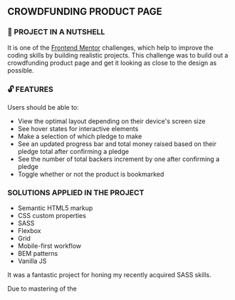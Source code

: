 ## CROWDFUNDING PRODUCT PAGE

### :shell: PROJECT IN A NUTSHELL

It is one of the [Frontend Mentor](https://www.frontendmentor.io) challenges, which help to improve the coding skills by building realistic projects.
This challenge was to build out a crowdfunding product page and get it looking as close to the design as possible.

### :unlock: FEATURES 

Users should be able to:

* View the optimal layout depending on their device's screen size
* See hover states for interactive elements
* Make a selection of which pledge to make
* See an updated progress bar and total money raised based on their pledge total after confirming a pledge
* See the number of total backers increment by one after confirming a pledge
* Toggle whether or not the product is bookmarked

###  SOLUTIONS APPLIED IN THE PROJECT

* Semantic HTML5 markup
* CSS custom properties
* SASS
* Flexbox
* Grid
* Mobile-first workflow
* BEM patterns
* Vanilla JS

It was a fantastic project for honing my recently acquired SASS skills.

Due to mastering of the <dialog> tag, I successfully implemented modals/popups in the project. Utilizing the showModal() method allowed me to open the modals seamlessly. I also had the opportunity to style a ::backdrop pseudo-element for added visual appeal. The close() method played a crucial role in enabling modal closure. Kevin Powell's tutorial video served as my primary source of guidance throughout this process.

Furthermore, I took the chance to revisit and solidify my understanding of grid layouts and grid-template-areas.

Expanding beyond styling, I delved into utilizing media queries in JavaScript and learned a useful skill—converting strings with commas to numbers and vice versa using toLocaleString("en-IN") and .replace(/,/g, '').

[Kevin Powell](https://www.youtube.com/watch?v=TAB_v6yBXIE&t=303s)

###  SOLUTIONS I STILL WANT TO ADD 

As for future enhancements, I plan to incorporate additional transitions for the modals, enhancing the overall user experience. Additionally, I discovered that the @import directive in SASS is considered outdated. In my upcoming projects, I am committed to adopting the more modern and efficient practices of @use and @forward.

### :boom: PROJECT LIVE 

![Bamboo](https://user-images.githubusercontent.com/83141358/224510905-af743441-4c4a-4cf3-9e5c-7f7903c0f11f.png)

https://magdanolde.github.io/Crowdfunding-product-page/


### 💻 TECHNOLOGIES

![HTML5](https://img.shields.io/badge/html5-%23E34F26.svg?style=for-the-badge&logo=html5&logoColor=white)
![SASS](https://img.shields.io/badge/SASS-hotpink.svg?style=for-the-badge&logo=SASS&logoColor=white)
![JavaScript](https://img.shields.io/badge/javascript-%23323330.svg?style=for-the-badge&logo=javascript&logoColor=%23F7DF1E)

### 🤝 SPECIALTHANKS

Thanks to [Frontend Mentor](https://www.frontendmentor.io) - for providing me with this task.
